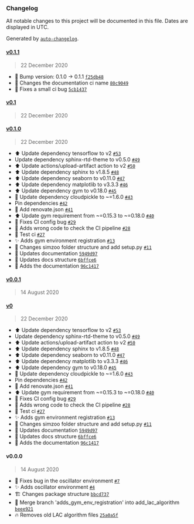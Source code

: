 ### Changelog

All notable changes to this project will be documented in this file. Dates are displayed in UTC.

Generated by [`auto-changelog`](https://github.com/CookPete/auto-changelog).

#### [v0.1.1](https://github.com/rickstaa/machine-learning-control/compare/v0.1...v0.1.1)

> 22 December 2020

-   :bookmark: Bump version: 0.1.0 → 0.1.1 [`f25db48`](https://github.com/rickstaa/machine-learning-control/commit/f25db48a9114dbc5db50f26f43f2c8ab242db9d0)
-   :construction_worker: Changes the documentation ci name [`80c9049`](https://github.com/rickstaa/machine-learning-control/commit/80c9049c3058c1245997d4ec9b0b74a25b6e8524)
-   :bug: Fixes a small ci bug [`5cb1437`](https://github.com/rickstaa/machine-learning-control/commit/5cb14375f76cfec82ac390a5b6616b744c607319)

#### [v0.1](https://github.com/rickstaa/machine-learning-control/compare/v0.1.0...v0.1)

> 22 December 2020

#### [v0.1.0](https://github.com/rickstaa/machine-learning-control/compare/v0.0.1...v0.1.0)

> 22 December 2020

-   :arrow_up: Update dependency tensorflow to v2 [`#53`](https://github.com/rickstaa/machine-learning-control/pull/53)
-   Update dependency sphinx-rtd-theme to v0.5.0 [`#49`](https://github.com/rickstaa/machine-learning-control/pull/49)
-   :arrow_up: Update actions/upload-artifact action to v2 [`#50`](https://github.com/rickstaa/machine-learning-control/pull/50)
-   :arrow_up: Update dependency sphinx to v1.8.5 [`#48`](https://github.com/rickstaa/machine-learning-control/pull/48)
-   :arrow_up: Update dependency seaborn to v0.11.0 [`#47`](https://github.com/rickstaa/machine-learning-control/pull/47)
-   :arrow_up: Update dependency matplotlib to v3.3.3 [`#46`](https://github.com/rickstaa/machine-learning-control/pull/46)
-   :arrow_up: Update dependency gym to v0.18.0 [`#45`](https://github.com/rickstaa/machine-learning-control/pull/45)
-   :twisted_rightwards_arrows: Update dependency cloudpickle to ~=1.6.0 [`#43`](https://github.com/rickstaa/machine-learning-control/pull/43)
-   Pin dependencies [`#42`](https://github.com/rickstaa/machine-learning-control/pull/42)
-   :construction_worker: Add renovate.json [`#41`](https://github.com/rickstaa/machine-learning-control/pull/41)
-   :arrow_up: Update gym requirement from ~=0.15.3 to ~=0.18.0 [`#40`](https://github.com/rickstaa/machine-learning-control/pull/40)
-   :bug: Fixes CI config bug [`#29`](https://github.com/rickstaa/machine-learning-control/pull/29)
-   :twisted_rightwards_arrows: Adds wrong code to check the CI pipeline [`#28`](https://github.com/rickstaa/machine-learning-control/pull/28)
-   :twisted_rightwards_arrows: Test ci [`#27`](https://github.com/rickstaa/machine-learning-control/pull/27)
-   :sparkles: Adds gym environment registration [`#13`](https://github.com/rickstaa/machine-learning-control/pull/13)
-   :truck: Changes simzoo folder structure and add setup.py [`#11`](https://github.com/rickstaa/machine-learning-control/pull/11)
-   :memo: Updates documentation [`5949d97`](https://github.com/rickstaa/machine-learning-control/commit/5949d9751ca18ca195a0cbbe13fb23e5cd550755)
-   :memo: Updates docs structure [`6bffce6`](https://github.com/rickstaa/machine-learning-control/commit/6bffce6b2464b59ef6569cbb87b97f5eb34af99f)
-   :memo: Adds the documentation [`96c1417`](https://github.com/rickstaa/machine-learning-control/commit/96c1417b24a0eff2a7fd4bca4d47ab6f43d5dac1)

#### [v0.0.1](https://github.com/rickstaa/machine-learning-control/compare/v0...v0.0.1)

> 14 August 2020

#### [v0](https://github.com/rickstaa/machine-learning-control/compare/v0.0.0...v0)

> 22 December 2020

-   :arrow_up: Update dependency tensorflow to v2 [`#53`](https://github.com/rickstaa/machine-learning-control/pull/53)
-   Update dependency sphinx-rtd-theme to v0.5.0 [`#49`](https://github.com/rickstaa/machine-learning-control/pull/49)
-   :arrow_up: Update actions/upload-artifact action to v2 [`#50`](https://github.com/rickstaa/machine-learning-control/pull/50)
-   :arrow_up: Update dependency sphinx to v1.8.5 [`#48`](https://github.com/rickstaa/machine-learning-control/pull/48)
-   :arrow_up: Update dependency seaborn to v0.11.0 [`#47`](https://github.com/rickstaa/machine-learning-control/pull/47)
-   :arrow_up: Update dependency matplotlib to v3.3.3 [`#46`](https://github.com/rickstaa/machine-learning-control/pull/46)
-   :arrow_up: Update dependency gym to v0.18.0 [`#45`](https://github.com/rickstaa/machine-learning-control/pull/45)
-   :twisted_rightwards_arrows: Update dependency cloudpickle to ~=1.6.0 [`#43`](https://github.com/rickstaa/machine-learning-control/pull/43)
-   Pin dependencies [`#42`](https://github.com/rickstaa/machine-learning-control/pull/42)
-   :construction_worker: Add renovate.json [`#41`](https://github.com/rickstaa/machine-learning-control/pull/41)
-   :arrow_up: Update gym requirement from ~=0.15.3 to ~=0.18.0 [`#40`](https://github.com/rickstaa/machine-learning-control/pull/40)
-   :bug: Fixes CI config bug [`#29`](https://github.com/rickstaa/machine-learning-control/pull/29)
-   :twisted_rightwards_arrows: Adds wrong code to check the CI pipeline [`#28`](https://github.com/rickstaa/machine-learning-control/pull/28)
-   :twisted_rightwards_arrows: Test ci [`#27`](https://github.com/rickstaa/machine-learning-control/pull/27)
-   :sparkles: Adds gym environment registration [`#13`](https://github.com/rickstaa/machine-learning-control/pull/13)
-   :truck: Changes simzoo folder structure and add setup.py [`#11`](https://github.com/rickstaa/machine-learning-control/pull/11)
-   :memo: Updates documentation [`5949d97`](https://github.com/rickstaa/machine-learning-control/commit/5949d9751ca18ca195a0cbbe13fb23e5cd550755)
-   :memo: Updates docs structure [`6bffce6`](https://github.com/rickstaa/machine-learning-control/commit/6bffce6b2464b59ef6569cbb87b97f5eb34af99f)
-   :memo: Adds the documentation [`96c1417`](https://github.com/rickstaa/machine-learning-control/commit/96c1417b24a0eff2a7fd4bca4d47ab6f43d5dac1)

#### v0.0.0

> 14 August 2020

-   :bug: Fixes bug in the oscillator environment [`#7`](https://github.com/rickstaa/machine-learning-control/pull/7)
-   :sparkles: Adds oscillator environment [`#4`](https://github.com/rickstaa/machine-learning-control/pull/4)
-   :building_construction: Changes package structure [`bbcd737`](https://github.com/rickstaa/machine-learning-control/commit/bbcd73760c44ea50419db1fcaf9bae4704d774a2)
-   :twisted_rightwards_arrows: Merge branch 'adds_gym_env_registration' into add_lac_algorithm [`beee921`](https://github.com/rickstaa/machine-learning-control/commit/beee9215f542a402e4b4f71c9268fe276ac9a530)
-   :fire: Removes old LAC algorithm files [`25a0a5f`](https://github.com/rickstaa/machine-learning-control/commit/25a0a5f0e3a4b8ef52567617bb65ef1114ba60ea)
